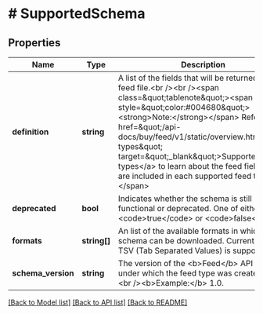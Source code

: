 # # SupportedSchema

## Properties

Name | Type | Description | Notes
------------ | ------------- | ------------- | -------------
**definition** | **string** | A list of the fields that will be returned in the feed file.&lt;br /&gt;&lt;br /&gt;&lt;span class&#x3D;\&quot;tablenote\&quot;&gt;&lt;span style&#x3D;\&quot;color:#004680\&quot;&gt;&lt;strong&gt;Note:&lt;/strong&gt;&lt;/span&gt; Refer to &lt;a href&#x3D;\&quot;/api-docs/buy/feed/v1/static/overview.html#feed-types\&quot; target&#x3D;\&quot;_blank\&quot;&gt;Supported feed types&lt;/a&gt; to learn about the feed fields that are included in each supported feed type.&lt;/span&gt; | [optional]
**deprecated** | **bool** | Indicates whether the schema is still functional or deprecated. One of either &lt;code&gt;true&lt;/code&gt; or &lt;code&gt;false&lt;/code&gt;. | [optional]
**formats** | **string[]** | An list of the available formats in which the schema can be downloaded. Currently only TSV (Tab Separated Values) is supported. | [optional]
**schema_version** | **string** | The version of the &lt;b&gt;Feed&lt;/b&gt; API schema under which the feed type was created.&lt;br /&gt;&lt;br /&gt;&lt;b&gt;Example:&lt;/b&gt; 1.0. | [optional]

[[Back to Model list]](../../README.md#models) [[Back to API list]](../../README.md#endpoints) [[Back to README]](../../README.md)
